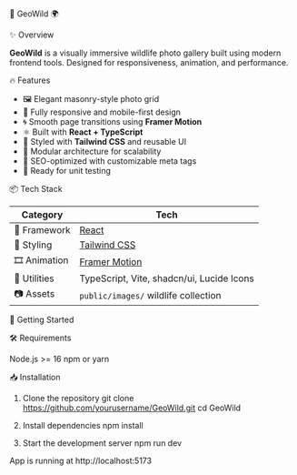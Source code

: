 🌿 GeoWild 🌍


 ✨ Overview

 **GeoWild** is a visually immersive wildlife photo gallery built using modern frontend tools. Designed for responsiveness, animation, and performance.


 🔥 Features

- 🖼️ Elegant masonry-style photo grid
- 📱 Fully responsive and mobile-first design
- 🌀 Smooth page transitions using **Framer Motion**
- ⚛️ Built with **React + TypeScript**
- 🌈 Styled with **Tailwind CSS** and reusable UI
- 🔁 Modular architecture for scalability
- 🎯 SEO-optimized with customizable meta tags
- 🧪 Ready for unit testing



 📦 Tech Stack

| Category       | Tech                            |
| -------------- | ------------------------------- |
| 🚀 Framework   | [React](https://reactjs.org/)   |
| 🎨 Styling     | [Tailwind CSS](https://tailwindcss.com/) |
| 🎞️ Animation  | [Framer Motion](https://www.framer.com/motion/) |
| 🧰 Utilities   | TypeScript, Vite, shadcn/ui, Lucide Icons |
| 📷 Assets      | `public/images/` wildlife collection |



🚀 Getting Started

 🛠 Requirements

Node.js >= 16
npm or yarn

📥 Installation


 1. Clone the repository
git clone https://github.com/yourusername/GeoWild.git
cd GeoWild

 2. Install dependencies
npm install

3. Start the development server
npm run dev

 App is running at http://localhost:5173
